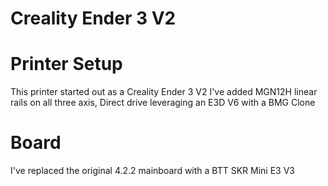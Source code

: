 # Creality Ender 3 V2 

# Printer Setup
This printer started out as a Creality Ender 3 V2 I've added MGN12H linear rails on all three axis, Direct drive leveraging an E3D V6 with a BMG Clone 

# Board
I've replaced the original 4.2.2 mainboard with a BTT SKR Mini E3 V3

